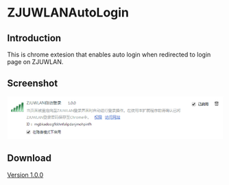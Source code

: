 ZJUWLANAutoLogin
================

## Introduction

This is chrome extesion that enables auto login when redirected to login page on ZJUWLAN.

## Screenshot

![Screenshot](screenshot/extensions.png)

## Download

[Version 1.0.0](dist/ZJUWLANAutoLogin_1.0.0.crx)
